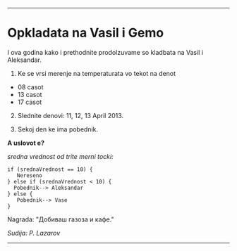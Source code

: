 * * *
Opkladata na Vasil i Gemo
=========================

I ova godina kako i prethodnite prodolzuvame so kladbata na Vasil i Aleksandar.

1. Ke se vrsi merenje na temperaturata vo tekot na denot 
 * 08 casot
 * 13 casot
 * 17 casot
 
2. Slednite denovi: 11, 12, 13 April 2013.

3. Sekoj den ke ima pobednik.

**A uslovot e?**

_sredna vrednost od trite merni tocki:_
```
if (srednaVrednost == 10) {
   Nereseno
} else if (srednaVrednost < 10) {
  Pobednik--> Aleksandar
} else {
   Pobednik--> Vase
}
```

Nagrada: "Добиваш газоза и кафе."


_Sudija: 
P. Lazarov_
* * *
